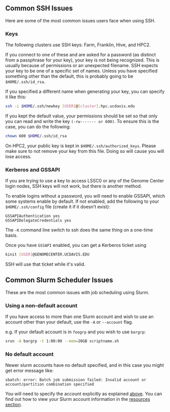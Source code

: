 ## Common SSH Issues

Here are some of the most common issues users face when using SSH. 

### Keys

The following clusters use SSH keys: Farm, Franklin, Hive, and HPC2.

If you connect to one of these and are asked for a password (as distinct from a passphrase for your key), 
your key is not being recognized. This is usually because of permissions or an unexpected filename. 
SSH expects your key to be one of a specific set of names. Unless you have specified something other than
the default, this is probably going to be `$HOME/.ssh/id_rsa`.

If you specified a different name when generating your key, you can specify it like this:

```bash
ssh -i $HOME/.ssh/newkey [USER]@[cluster].hpc.ucdavis.edu
```

If you kept the default value, your permissions should be set so that only you can read and write the key `(-rw------- or 600)`. 
To ensure this is the case, you can do the following:

```bash
chown 600 $HOME/.ssh/id_rsa
```

On HPC2, your public key is kept in `$HOME/.ssh/authorized_keys`. Please make sure to not remove your key from this file.
Doing so will cause you will lose access.

### Kerberos and GSSAPI

If you are trying to use a key to access LSSC0 or any of the Genome Center login nodes, SSH keys will not work, but there is 
another method. 

To enable logins without a password, you will need to enable GSSAPI, which
some systems enable by default.  If not enabled, add the following to your 
`$HOME/.ssh/config` file (create it if it doesn't exist):

	GSSAPIAuthentication yes
	GSSAPIDelegateCredentials yes

The `-K` command line switch to ssh does the same thing on a one-time
basis.

Once you have `GSSAPI` enabled, you can get a Kerberos ticket using

```bash
kinit [USER]@GENOMECENTER.UCDAVIS.EDU
```

SSH will use that ticket while it's valid.

## Common Slurm Scheduler Issues

These are the most common issues with job scheduling using Slurm.

### Using a non-default account

If you have access to more than one Slurm account and wish to use an account other than your default,
use the `-A` or `--account` flag. 

e.g. If your default account is in `foogrp` and you wish to use `bargrp`:
```bash
srun -A bargrp -t 1:00:00 --mem=20GB scriptname.sh
```

### No default account

Newer slurm accounts have no default specified, and in this case you might get error message like:

```
sbatch: error: Batch job submission failed: Invalid account or account/partition combination specified
```

You will need to specify the account explicitly as explained [above](#no-default-account).
You can find out how to view your Slurm account information in the [resources
section](../scheduler/resources.md).

